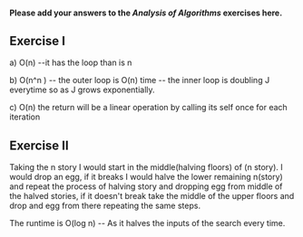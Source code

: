 #### Please add your answers to the ***Analysis of  Algorithms*** exercises here.

## Exercise I

a) O(n) --it has the loop than is n 


b) O(n^n ) -- the outer loop is O(n) time -- the inner loop is doubling J everytime so as J grows exponentially.

c) O(n)  the return will be a linear operation by calling its self once for each iteration

## Exercise II

Taking the n story I would start in the middle(halving floors) of (n story). I would drop an egg, if it breaks I would halve the lower remaining n(story) and repeat the process of halving story and dropping egg from middle of the halved stories, if it doesn't break take the middle of the upper floors and drop and egg from there repeating the same steps. 

The runtime is O(log n) -- As it halves the inputs of the search every time.
